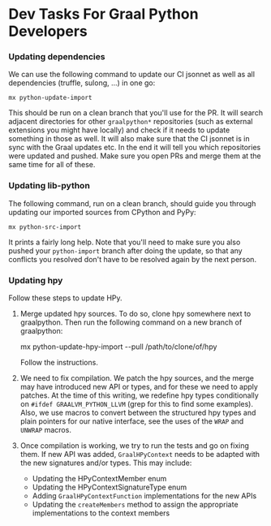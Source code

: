 # Dev Tasks For Graal Python Developers

### Updating dependencies

We can use the following command to update our CI jsonnet as well as all
dependencies (truffle, sulong, ...) in one go:

    mx python-update-import

This should be run on a clean branch that you'll use for the PR. It will search
adjacent directories for other `graalpython*` repositories (such as external
extensions you might have locally) and check if it needs to update something in
those as well. It will also make sure that the CI jsonnet is in sync with the
Graal updates etc. In the end it will tell you which repositories were updated
and pushed. Make sure you open PRs and merge them at the same time for all of
these.

### Updating lib-python

The following command, run on a clean branch, should guide you through updating
our imported sources from CPython and PyPy:

    mx python-src-import

It prints a fairly long help. Note that you'll need to make sure you also pushed
your `python-import` branch after doing the update, so that any conflicts you
resolved don't have to be resolved again by the next person.

### Updating hpy

Follow these steps to update HPy.


  1. Merge updated hpy sources. To do so, clone hpy somewhere next to
     graalpython. Then run the following command on a new branch of graalpython:

        mx python-update-hpy-import --pull /path/to/clone/of/hpy

     Follow the instructions.
  2. We need to fix compilation. We patch the hpy sources, and the merge may
     have introduced new API or types, and for these we need to apply
     patches. At the time of this writing, we redefine hpy types conditionally
     on `#ifdef GRAALVM_PYTHON_LLVM` (grep for this to find some
     examples). Also, we use macros to convert between the structured hpy types
     and plain pointers for our native interface, see the uses of the `WRAP` and
     `UNWRAP` macros.
  3. Once compilation is working, we try to run the tests and go on fixing
     them. If new API was added, `GraalHPyContext` needs to be adapted with the
     new signatures and/or types. This may include:

      - Updating the HPyContextMember enum
      - Updating the HPyContextSignatureType enum
      - Adding `GraalHPyContextFunction` implementations for the new APIs
      - Updating the `createMembers` method to assign the appropriate
        implementations to the context members
